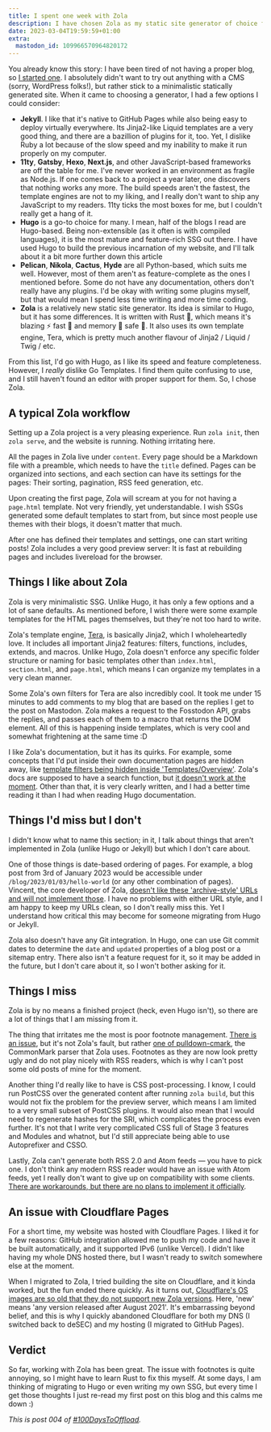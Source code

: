 ```yaml
---
title: I spent one week with Zola
description: I have chosen Zola as my static site generator of choice for this blog, and here, I talk about my experience with it.
date: 2023-03-04T19:59:59+01:00
extra:
  mastodon_id: 109966570964820172
---
```


You already know this story: I have been tired of not having a proper blog, so [I started one](@/blog/enough.md). I absolutely didn't want to try out anything with a CMS (sorry, WordPress folks!), but rather stick to a minimalistic statically generated site. When it came to choosing a generator, I had a few options I could consider:

- **Jekyll**. I like that it's native to GitHub Pages while also being easy to deploy virtually everywhere. Its Jinja2-like Liquid templates are a very good thing, and there are a bazillion of plugins for it, too. Yet, I dislike Ruby a lot because of the slow speed and my inability to make it run properly on my computer.
- **11ty**, **Gatsby**, **Hexo**, **Next.js**, and other JavaScript-based frameworks are off the table for me. I've never worked in an environment as fragile as Node.js. If one comes back to a project a year later, one discovers that nothing works any more. The build speeds aren't the fastest, the template engines are not to my liking, and I really don't want to ship any JavaScript to my readers. 11ty ticks the most boxes for me, but I couldn't really get a hang of it.
- **Hugo** is a go-to choice for many. I mean, half of the blogs I read are Hugo-based. Being non-extensible (as it often is with compiled languages), it is the most mature and feature-rich SSG out there. I have used Hugo to build the previous incarnation of my website, and I'll talk about it a bit more further down this article
- **Pelican**, **Nikola**, **Cactus**, **Hyde** are all Python-based, which suits me well. However, most of them aren't as feature-complete as the ones I mentioned before. Some do not have any documentation, others don't really have any plugins. I'd be okay with writing some plugins myself, but that would mean I spend less time writing and more time coding.
- **Zola** is a relatively new static site generator. Its idea is similar to Hugo, but it has some differences. It is written with Rust 🦀, which means it's blazing ⚡️ fast 🚀 and memory 🧠 safe 🥽. It also uses its own template engine, Tera, which is pretty much another flavour of Jinja2 / Liquid / Twig / etc.

From this list, I'd go with Hugo, as I like its speed and feature completeness. However, I _really_ dislike Go Templates. I find them quite confusing to use, and I still haven't found an editor with proper support for them. So, I chose Zola.

## A typical Zola workflow

Setting up a Zola project is a very pleasing experience. Run `zola init`, then `zola serve`, and the website is running. Nothing irritating here.

All the pages in Zola live under `content`. Every page should be a Markdown file with a preamble, which needs to have the `title` defined. Pages can be organized into sections, and each section can have its settings for the pages: Their sorting, pagination, RSS feed generation, etc.

Upon creating the first page, Zola will scream at you for not having a `page.html` template. Not very friendly, yet understandable. I wish SSGs generated some default templates to start from, but since most people use themes with their blogs, it doesn't matter that much.

After one has defined their templates and settings, one can start writing posts! Zola includes a very good preview server: It is fast at rebuilding pages and includes livereload for the browser.

## Things I like about Zola

Zola is very minimalistic SSG. Unlike Hugo, it has only a few options and a lot of sane defaults. As mentioned before, I wish there were some example templates for the HTML pages themselves, but they're not too hard to write.

Zola's template engine, [Tera](https://tera.netlify.app/), is basically Jinja2, which I wholeheartedly love. It includes all important Jinja2 features: filters, functions, includes, extends, and macros. Unlike Hugo, Zola doesn't enforce any specific folder structure or naming for basic templates other than `index.html`, `section.html`, and `page.html`, which means I can organize my templates in a very clean manner.

Some Zola's own filters for Tera are also incredibly cool. It took me under 15 minutes to add comments to my blog that are based on the replies I get to the post on Mastodon. Zola makes a request to the Fosstodon API, grabs the replies, and passes each of them to a macro that returns the DOM element. All of this is happening inside templates, which is very cool and somewhat frightening at the same time :D

I like Zola's documentation, but it has its quirks. For example, some concepts that I'd put inside their own documentation pages are hidden away, like [template filters being hidden inside 'Templates/Overview'](https://www.getzola.org/documentation/templates/overview/#built-in-filters). Zola's docs are supposed to have a search function, but [it doesn't work at the moment](https://github.com/getzola/zola/issues/2123). Other than that, it is very clearly written, and I had a better time reading it than I had when reading Hugo documentation.

## Things I'd miss but I don't

I didn't know what to name this section; in it, I talk about things that aren't implemented in Zola (unlike Hugo or Jekyll) but which I don't care about.

One of those things is date-based ordering of pages. For example, a blog post from 3rd of January 2023 would be accessible under `/blog/2023/01/03/hello-world` (or any other combination of pages). Vincent, the core developer of Zola, [doesn't like these 'archive-style' URLs and will not implement those](https://github.com/getzola/zola/issues/635#issuecomment-524564469). I have no problems with either URL style, and I am happy to keep my URLs clean, so I don't really miss this. Yet I understand how critical this may become for someone migrating from Hugo or Jekyll.

Zola also doesn't have any Git integration. In Hugo, one can use Git commit dates to determine the `date` and `updated` properties of a blog post or a sitemap entry. There also isn't a feature request for it, so it may be added in the future, but I don't care about it, so I won't bother asking for it.

## Things I miss

Zola is by no means a finished project (heck, even Hugo isn't), so there are a lot of things that I am missing from it.

The thing that irritates me the most is poor footnote management. [There is an issue](https://github.com/getzola/zola/issues/1285), but it's not Zola's fault, but rather [one of pulldown-cmark](https://github.com/pulldown-cmark/pulldown-cmark/issues/142), the CommonMark parser that Zola uses. Footnotes as they are now look pretty ugly and do not play nicely with RSS readers, which is why I can't post some old posts of mine for the moment.

Another thing I'd really like to have is CSS post-processing. I know, I could run PostCSS over the generated content after running `zola build`, but this would not fix the problem for the preview server, which means I am limited to a very small subset of PostCSS plugins. It would also mean that I would need to regenerate hashes for the SRI, which complicates the process even further. It's not that I write very complicated CSS full of Stage 3 features and Modules and whatnot, but I'd still appreciate being able to use Autoprefixer and CSSO.

Lastly, Zola can't generate both RSS 2.0 and Atom feeds — you have to pick one. I don't think any modern RSS reader would have an issue with Atom feeds, yet I really don't want to give up on compatibility with some clients. [There are workarounds, but there are no plans to implement it officially](https://github.com/getzola/zola/issues/2083).

## An issue with Cloudflare Pages

For a short time, my website was hosted with Cloudflare Pages. I liked it for a few reasons: GitHub integration allowed me to push my code and have it be built automatically, and it supported IPv6 (unlike Vercel). I didn't like having my whole DNS hosted there, but I wasn't ready to switch somewhere else at the moment.

When I migrated to Zola, I tried building the site on Cloudflare, and it kinda worked, but the fun ended there quickly. As it turns out, [Cloudflare's OS images are so old that they do not support new Zola versions](https://community.cloudflare.com/t/cloudflare-pages-zola-build-fails-glibcxx-3-4-26-not-found/316457). Here, 'new' means 'any version released after August 2021'. It's embarrassing beyond belief, and this is why I quickly abandoned Cloudflare for both my DNS (I switched back to deSEC) and my hosting (I migrated to GitHub Pages).

## Verdict

So far, working with Zola has been great. The issue with footnotes is quite annoying, so I might have to learn Rust to fix this myself. At some days, I am thinking of migrating to Hugo or even writing my own SSG, but every time I get those thoughts I just re-read my first post on this blog and this calms me down :)

_This is post 004 of [#100DaysToOffload](https://100daystooffload.com/)._
